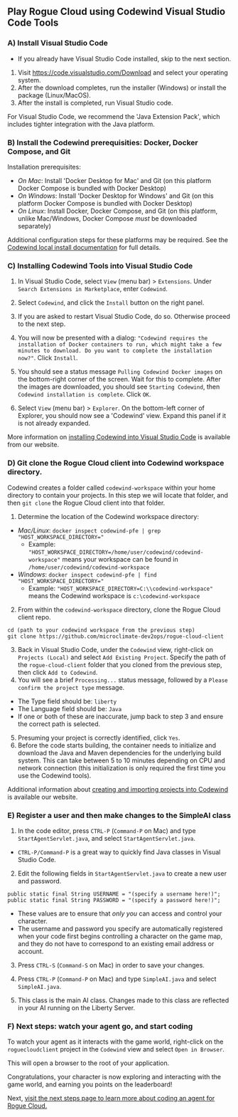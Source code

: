 ## Play Rogue Cloud using Codewind Visual Studio Code Tools

### A) Install Visual Studio Code
- If you already have Visual Studio Code installed, skip to the next section.

1) Visit https://code.visualstudio.com/Download and select your operating system.
2) After the download completes, run the installer (Windows) or install the package (Linux/MacOS).
3) After the install is completed, run Visual Studio code.

For Visual Studio Code, we recommend the 'Java Extension Pack', which includes tighter integration with the Java platform.
 
### B) Install the Codewind prerequisities: Docker, Docker Compose, and Git

Installation prerequisites:
- *On Mac*: Install 'Docker Desktop for Mac' and Git (on this platform Docker Compose is bundled with Docker Desktop)
- *On Windows*: Install 'Docker Desktop for Windows' and Git (on this platform Docker Compose is bundled with Docker Desktop)
- *On Linux*: Install Docker, Docker Compose, and Git (on this platform, unlike Mac/Windows, Docker Compose *must* be downloaded separately)

Additional configuration steps for these platforms may be required. See the [Codewind local install documentation](https://www.eclipse.org/codewind/installlocally.html) for full details.

### C) Installing Codewind Tools into Visual Studio Code

1) In Visual Studio Code, select `View` (menu bar) > `Extensions`. Under `Search Extensions in Marketplace`, enter `Codewind`.
2) Select `Codewind`, and click the `Install` button on the right panel.

3) If you are asked to restart Visual Studio Code, do so. Otherwise proceed to the next step.

4) You will now be presented with a dialog: `"Codewind requires the installation of Docker containers to run, which might take a few minutes to download. Do you want to complete the installation now?"`. Click `Install`.

5)  You should see a status message `Pulling Codewind Docker images` on the bottom-right corner of the screen. Wait for this to complete. After the images are downloaded, you should see `Starting Codewind`, then `Codewind installation is complete`. Click `OK`.

6) Select `View` (menu bar) > `Explorer`. On the bottom-left corner of Explorer, you should now see a 'Codewind' view. Expand this panel if it is not already expanded.

More information on [installing Codewind into Visual Studio Code](https://www.eclipse.org/codewind/mdt-vsc-getting-started.html) is available from our website.

### D) Git clone the Rogue Cloud client into Codewind workspace directory.

Codewind creates a folder called `codewind-workspace` within your home directory to contain your projects. In this step we will locate that folder, and then `git clone` the Rogue Cloud client into that folder.

1) Determine the location of the Codewind workspace directory:
- *Mac/Linux*: `docker inspect codewind-pfe | grep "HOST_WORKSPACE_DIRECTORY="`
  - Example: `"HOST_WORKSPACE_DIRECTORY=/home/user/codewind/codewind-workspace"` means your workspace can be found in `/home/user/codewind/codewind-workspace`
- *Windows*: `docker inspect codewind-pfe | find "HOST_WORKSPACE_DIRECTORY="`
  - Example: `"HOST_WORKSPACE_DIRECTORY=C:\\codewind-workspace"` means the Codewind workspace is `c:\codewind-workspace`
2) From within the `codewind-workspace` directory, clone the Rogue Cloud client repo.
  ```
  cd (path to your codewind workspace from the previous step)
  git clone https://github.com/microclimate-dev2ops/rogue-cloud-client
  ```
3) Back in Visual Studio Code, under the `Codewind` view, right-click on `Projects (Local)` and select `Add Existing Project`. Specify the path of the `rogue-cloud-client` folder that you cloned from the previous step, then click `Add to Codewind`.
4) You will see a brief `Processing...` status message, followed by a `Please confirm the project type` message.
- The Type field should be: `liberty`
- The Language field should be: `Java`
- If one or both of these are inaccurate, jump back to step 3 and ensure the correct path is selected.
5) Presuming your project is correctly identified, click `Yes`. 
6) Before the code starts building, the container needs to initialize and download the Java and Maven dependencies for the underlying build system. This can take between 5 to 10 minutes depending on CPU and network connection (this initialization is only required the first time you use the Codewind tools).

Additional information about [creating and importing projects into Codewind](https://www.eclipse.org/codewind/mdt-vsc-getting-started.html) is available our website.

### E) Register a user and then make changes to the SimpleAI class

1) In the code editor, press ``CTRL-P`` (``Command-P`` on Mac) and type ``StartAgentServlet.java``, and select ``StartAgentServlet.java``.
* ``CTRL-P/Command-P`` is a great way to quickly find Java classes in Visual Studio Code.

2) Edit the following fields in `StartAgentServlet.java` to create a new user and password.
```
public static final String USERNAME = "(specify a username here!)";
public static final String PASSWORD = "(specify a password here!)";
```
* These values are to ensure that *only you* can access and control your character.
* The username and password you specify are automatically registered when your code first begins controlling a character on the game map, and they do not have to correspond to an existing email address or account.

3) Press ``CTRL-S`` (``Command-S`` on Mac) in order to save your changes.

4) Press ``CTRL-P`` (``Command-P`` on Mac) and type ``SimpleAI.java`` and select ``SimpleAI.java``.

5) This class is the main AI class. Changes made to this class are reflected in your AI running on the Liberty Server.


### F) Next steps: watch your agent go, and start coding

To watch your agent as it interacts with the game world, right-click on the `roguecloudclient` project in the `Codewind` view and select `Open in Browser`.

This will open a browser to the root of your application.

Congratulations, your character is now exploring and interacting with the game world, and earning you points on the leaderboard!

Next, [visit the next steps page to learn more about coding an agent for Rogue Cloud.](Developing-CodingNextSteps.md)
